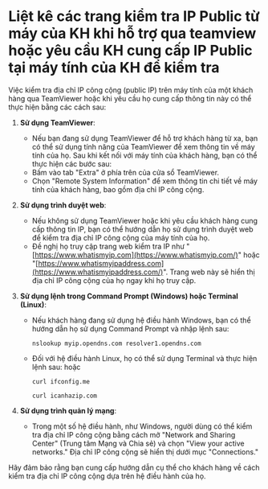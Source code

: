 # Liệt kê các trang kiểm tra IP Public từ máy của KH khi hỗ trợ qua teamview hoặc yêu cầu KH cung cấp IP Public tại máy tính của KH để kiểm tra

Việc kiểm tra địa chỉ IP công cộng (public IP) trên máy tính của một khách hàng qua TeamViewer hoặc khi yêu cầu họ cung cấp thông tin này có thể thực hiện bằng các cách sau:

1. **Sử dụng TeamViewer**:
    - Nếu bạn đang sử dụng TeamViewer để hỗ trợ khách hàng từ xa, bạn có thể sử dụng tính năng của TeamViewer để xem thông tin về máy tính của họ. Sau khi kết nối với máy tính của khách hàng, bạn có thể thực hiện các bước sau:
    - Bấm vào tab "Extra" ở phía trên của cửa sổ TeamViewer.
    - Chọn "Remote System Information" để xem thông tin chi tiết về máy tính của khách hàng, bao gồm địa chỉ IP công cộng.
2. **Sử dụng trình duyệt web**:
    - Nếu không sử dụng TeamViewer hoặc khi yêu cầu khách hàng cung cấp thông tin IP, bạn có thể hướng dẫn họ sử dụng trình duyệt web để kiểm tra địa chỉ IP công cộng của máy tính của họ.
    - Đề nghị họ truy cập trang web kiểm tra IP như "[https://www.whatismyip.com](https://www.whatismyip.com/)" hoặc "[https://www.whatismyipaddress.com](https://www.whatismyipaddress.com/)". Trang web này sẽ hiển thị địa chỉ IP công cộng của họ ngay khi họ truy cập.
3. **Sử dụng lệnh trong Command Prompt (Windows) hoặc Terminal (Linux)**:
    - Nếu khách hàng đang sử dụng hệ điều hành Windows, bạn có thể hướng dẫn họ sử dụng Command Prompt và nhập lệnh sau:
        
        ```
        nslookup myip.opendns.com resolver1.opendns.com
        
        ```
        
    - Đối với hệ điều hành Linux, họ có thể sử dụng Terminal và thực hiện lệnh sau:
    hoặc
        
        ```
        curl ifconfig.me
        
        ```
        
        ```
        curl icanhazip.com
        
        ```
        
4. **Sử dụng trình quản lý mạng**:
    - Trong một số hệ điều hành, như Windows, người dùng có thể kiểm tra địa chỉ IP công cộng bằng cách mở "Network and Sharing Center" (Trung tâm Mạng và Chia sẻ) và chọn "View your active networks." Địa chỉ IP công cộng sẽ hiển thị dưới mục "Connections."

Hãy đảm bảo rằng bạn cung cấp hướng dẫn cụ thể cho khách hàng về cách kiểm tra địa chỉ IP công cộng dựa trên hệ điều hành của họ.